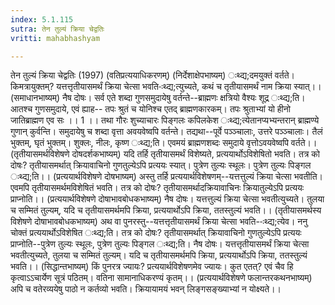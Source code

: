```yaml
---
index: 5.1.115
sutra: तेन तुल्यं क्रिया चेद्वतिः
vritti: mahabhashyam

---
```

 तेन तुल्यं क्रिया चेद्वतिः (1997) (वतिप्रत्ययाधिकरणम्) (निर्देशाक्षेपभाष्यम्) ःथ्द्य;दमयुक्तं वर्तते। किमत्रायुक्तम्? यत्तत्तृतीयासमर्थं क्रिया चेत्सा भवति-ःथ्द्य;त्युच्यते, कथं च तृतीयासमर्थं नाम क्रिया स्यात्।। (समाधानभाष्यम्) नैष दोषः। सर्व एते शब्दा गुणसमुदायेषु वर्तन्ते--ब्राह्मणः क्षत्रियो वैश्यः शूद्र ःथ्द्य;ति। आतश्च गुणसमुदाये, एवं ह्याह-- तपः श्रुतं च योनिश्च एतद् ब्राह्मणकारकम्। तपः श्रुताभ्यां यो हीनो जातिब्राह्मण एव सः ।। 1 ।। तथा गौरः शुच्याचारः पिङ्गलः कपिलकेश ःथ्द्य;त्येतानप्यभ्यन्तरान् ब्राह्मण्ये गुणान् कुर्वन्ति। समुदायेषु च शब्दा वृत्ता अवयवेष्वपि वर्तन्ते। तद्यथा--पूर्वे पञ्ञ्चालाः, उत्तरे पञ्ञ्चालाः। तैलं भुक्तम्, घृतं भुक्तम्। शुक्लः, नीलः, कृष्ण ःथ्द्य;ति। एवमयं ब्राह्मणशब्दः समुदाये वृत्तोऽवयवेष्वपि वर्तते।। (तृतीयासमर्थविशेषणे दोषदर्शकभाष्यम्) यदि तर्हि तृतीयासमर्थं विशेष्यते, प्रत्ययार्थोऽविशेषितो भवति। तत्र को दोषः? तृतीयासमर्थात् क्रियावाचिनो गुणतुल्येऽपि प्रत्ययः स्यात्। पुत्रेण तुल्यः स्थूलः। पुत्रेण तुल्यः पिङ्गल ःथ्द्य;ति।। (प्रत्ययार्थविशेषणे दोषभाष्यम्) अस्तु तर्हि प्रत्ययार्थविशेषणम्--यत्तत्तुल्यं क्रिया चेत्सा भवतीति। एवमपि तृतीयासमर्थमविशेषितं भवति। तत्र को दोषः? तृतीयासमर्थादक्रियावाचिनः क्रियातुल्येऽपि प्रत्ययः प्राप्नोति।। (प्रत्ययार्थविशेषणे दोषाभावबोधकभाष्यम्) नैष दोषः। यत्तत्तुल्यं क्रिया चेत्सा भवतीत्युच्यते। तुलया च सम्मितं तुल्यम्, यदि च तृतीयासमर्थमपि क्रिया, प्रत्ययार्थोऽपि क्रिया, ततस्तुल्यं भवति।। (तृतीयासमर्थस्य विशेषणे दोषाभावबोधकभाष्यम्) अथ वा पुनरस्तु--यत्तत्तृतीयासमर्थं क्रिया चेत्सा भवति--ःथ्द्य;त्येव। ननु चोक्तं प्रत्ययार्थोऽविशेषित ःथ्द्य;ति। तत्र को दोषः? तृतीयासमर्थात् क्रियावाचिनो गुणतुल्येऽपि प्रत्ययः प्राप्नोति--पुत्रेण तुल्यः स्थूलः, पुत्रेण तुल्यः पिङ्गल ःथ्द्य;ति। नैष दोषः। यत्तत्तृतीयासमर्थं क्रिया चेत्सा भवतीत्युच्यते, तुलया च सम्मितं तुल्यम्। यदि च तृतीयासमर्थमपि क्रिया, प्रत्ययार्थोऽपि क्रिया, ततस्तुल्यं भवति।। (सिद्धान्तभाष्यम्) किं पुनरत्र ज्यायः? प्रत्ययार्थविशेषणमेव ज्यायः। कुत एतत्? एवं चैव हि कृत्वाऽऽचार्येण सूत्रं पठितम्। वतिना सामानाधिकरण्यं कृतम्।। (प्रत्ययार्थविशेषणे फलान्तरकथनभाष्यम्) अपि च वतेरव्ययेषु पाठो न कर्तव्यो भवति। क्रियायामयं भवन् लिङ्गसङ्ख्याभ्यां न योक्ष्यते।। 
